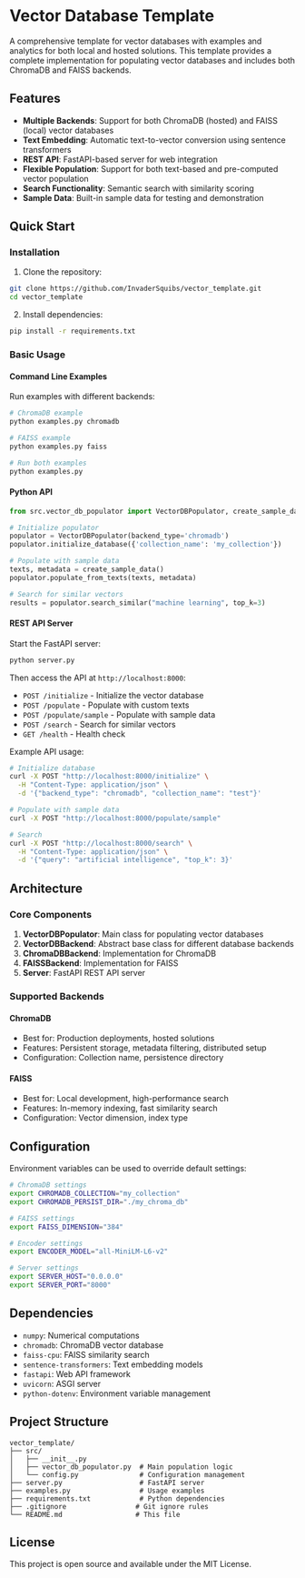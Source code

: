 # Vector Database Template

A comprehensive template for vector databases with examples and analytics for both local and hosted solutions. This template provides a complete implementation for populating vector databases and includes both ChromaDB and FAISS backends.

## Features

- **Multiple Backends**: Support for both ChromaDB (hosted) and FAISS (local) vector databases
- **Text Embedding**: Automatic text-to-vector conversion using sentence transformers
- **REST API**: FastAPI-based server for web integration
- **Flexible Population**: Support for both text-based and pre-computed vector population
- **Search Functionality**: Semantic search with similarity scoring
- **Sample Data**: Built-in sample data for testing and demonstration

## Quick Start

### Installation

1. Clone the repository:
```bash
git clone https://github.com/InvaderSquibs/vector_template.git
cd vector_template
```

2. Install dependencies:
```bash
pip install -r requirements.txt
```

### Basic Usage

#### Command Line Examples

Run examples with different backends:
```bash
# ChromaDB example
python examples.py chromadb

# FAISS example  
python examples.py faiss

# Run both examples
python examples.py
```

#### Python API

```python
from src.vector_db_populator import VectorDBPopulator, create_sample_data

# Initialize populator
populator = VectorDBPopulator(backend_type='chromadb')
populator.initialize_database({'collection_name': 'my_collection'})

# Populate with sample data
texts, metadata = create_sample_data()
populator.populate_from_texts(texts, metadata)

# Search for similar vectors
results = populator.search_similar("machine learning", top_k=3)
```

#### REST API Server

Start the FastAPI server:
```bash
python server.py
```

Then access the API at `http://localhost:8000`:

- `POST /initialize` - Initialize the vector database
- `POST /populate` - Populate with custom texts
- `POST /populate/sample` - Populate with sample data
- `POST /search` - Search for similar vectors
- `GET /health` - Health check

Example API usage:
```bash
# Initialize database
curl -X POST "http://localhost:8000/initialize" \
  -H "Content-Type: application/json" \
  -d '{"backend_type": "chromadb", "collection_name": "test"}'

# Populate with sample data
curl -X POST "http://localhost:8000/populate/sample"

# Search
curl -X POST "http://localhost:8000/search" \
  -H "Content-Type: application/json" \
  -d '{"query": "artificial intelligence", "top_k": 3}'
```

## Architecture

### Core Components

1. **VectorDBPopulator**: Main class for populating vector databases
2. **VectorDBBackend**: Abstract base class for different database backends
3. **ChromaDBBackend**: Implementation for ChromaDB
4. **FAISSBackend**: Implementation for FAISS
5. **Server**: FastAPI REST API server

### Supported Backends

#### ChromaDB
- Best for: Production deployments, hosted solutions
- Features: Persistent storage, metadata filtering, distributed setup
- Configuration: Collection name, persistence directory

#### FAISS
- Best for: Local development, high-performance search
- Features: In-memory indexing, fast similarity search
- Configuration: Vector dimension, index type

## Configuration

Environment variables can be used to override default settings:

```bash
# ChromaDB settings
export CHROMADB_COLLECTION="my_collection"
export CHROMADB_PERSIST_DIR="./my_chroma_db"

# FAISS settings  
export FAISS_DIMENSION="384"

# Encoder settings
export ENCODER_MODEL="all-MiniLM-L6-v2"

# Server settings
export SERVER_HOST="0.0.0.0"
export SERVER_PORT="8000"
```

## Dependencies

- `numpy`: Numerical computations
- `chromadb`: ChromaDB vector database
- `faiss-cpu`: FAISS similarity search
- `sentence-transformers`: Text embedding models
- `fastapi`: Web API framework
- `uvicorn`: ASGI server
- `python-dotenv`: Environment variable management

## Project Structure

```
vector_template/
├── src/
│   ├── __init__.py
│   ├── vector_db_populator.py  # Main population logic
│   └── config.py               # Configuration management
├── server.py                   # FastAPI server
├── examples.py                 # Usage examples
├── requirements.txt            # Python dependencies
├── .gitignore                 # Git ignore rules
└── README.md                  # This file
```

## License

This project is open source and available under the MIT License.
